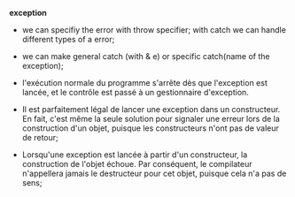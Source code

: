 **exception**

<!-- try{
    // try someting
    if (/*there is an error/*)
        throw std::exception();
}
catch (std::exception & e){
    // Handle the error here
    e.what();
} -->

- we can specifiy the error with throw specifier;
with catch we can handle different types of a error;

- we can make general catch (with & e) or specific catch(name of the exception);

- l'exécution normale du programme s'arrête dès que l'exception est lancée, et le contrôle est passé à un gestionnaire d'exception.

- Il est parfaitement légal de lancer une exception dans un constructeur. En fait, c'est même la seule solution pour signaler une erreur lors de la construction d'un objet, puisque les constructeurs n'ont pas de valeur de retour;

- Lorsqu'une exception est lancée à partir d'un constructeur, la construction de l'objet échoue. Par conséquent, le compilateur n'appellera jamais le destructeur pour cet objet, puisque cela n'a pas de sens;